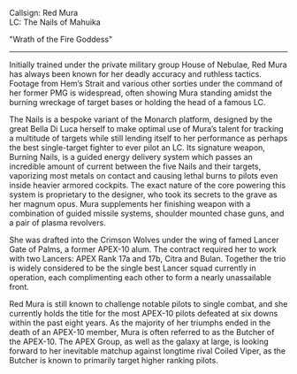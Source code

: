 
Callsign: Red Mura<br>LC: The Nails of Mahuika

"Wrath of the Fire Goddess"

---

Initially trained under the private military group House of Nebulae, Red Mura has always been known for her deadly accuracy and ruthless tactics. Footage from Hem’s Strait and various other sorties under the command of her former PMG is widespread, often showing Mura standing amidst the burning wreckage of target bases or holding the head of a famous LC. 

The Nails is a bespoke variant of the Monarch platform, designed by the great Bella Di Luca herself to make optimal use of Mura’s talent for tracking a multitude of targets while still lending itself to her performance as perhaps the best single-target fighter to ever pilot an LC. Its signature weapon, Burning Nails, is a guided energy delivery system which passes an incredible amount of current between the five Nails and their targets, vaporizing most metals on contact and causing lethal burns to pilots even inside heavier armored cockpits. The exact nature of the core powering this system is proprietary to the designer, who took its secrets to the grave as her magnum opus. Mura supplements her finishing weapon with a combination of guided missile systems, shoulder mounted chase guns, and a pair of plasma revolvers.  

She was drafted into the Crimson Wolves under the wing of famed Lancer Gate of Palms, a former APEX-10 alum. The contract required her to work with two Lancers: APEX Rank 17a and 17b, Citra and Bulan. Together the trio is widely considered to be the single best Lancer squad currently in operation, each complimenting each other to form a nearly unassailable front. 

Red Mura is still known to challenge notable pilots to single combat, and she currently holds the title for the most APEX-10 pilots defeated at six downs within the past eight years. As the majority of her triumphs ended in the death of an APEX-10 member, Mura is often referred to as the Butcher of the APEX-10. The APEX Group, as well as the galaxy at large, is looking forward to her inevitable matchup against longtime rival Coiled Viper, as the Butcher is known to primarily target higher ranking pilots.
